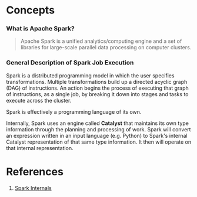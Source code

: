
# Concepts
### What is Apache Spark?
> Apache Spark is a unified analytics/computing engine and a set of libraries for large-scale parallel data processing on computer clusters.

### General Description of Spark Job Execution
Spark is a distributed programming model in which the user specifies transformations. Multiple transformations build up a directed acyclic graph (DAG) of instructions. An action begins the process of executing that graph of instructions, as a single job, by breaking it down into stages and tasks to execute across the cluster. 

Spark is effectively a programming language of its own. 

Internally, Spark uses an engine called **Catalyst** that maintains its own type information through the planning and processing of work. 
Spark will convert an expression written in an input language (e.g. Python) to Spark's internal Catalyst representation of that same type 
information. It then will operate on that internal representation.












# References
1. [Spark Internals](https://github.com/JerryLead/SparkInternals)
